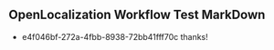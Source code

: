 ## OpenLocalization Workflow Test MarkDown
* e4f046bf-272a-4fbb-8938-72bb41fff70c thanks!

<!--HONumber=Jul16_HO4-->


